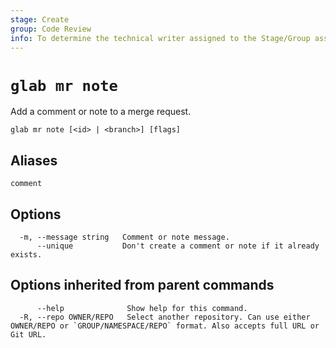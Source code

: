 ```yaml
---
stage: Create
group: Code Review
info: To determine the technical writer assigned to the Stage/Group associated with this page, see https://about.gitlab.com/handbook/product/ux/technical-writing/#assignments
---
```


<!--
This documentation is auto generated by a script.
Please do not edit this file directly. Run `make gen-docs` instead.
-->

# `glab mr note`

Add a comment or note to a merge request.

```plaintext
glab mr note [<id> | <branch>] [flags]
```

## Aliases

```plaintext
comment
```

## Options

```plaintext
  -m, --message string   Comment or note message.
      --unique           Don't create a comment or note if it already exists.
```

## Options inherited from parent commands

```plaintext
      --help              Show help for this command.
  -R, --repo OWNER/REPO   Select another repository. Can use either OWNER/REPO or `GROUP/NAMESPACE/REPO` format. Also accepts full URL or Git URL.
```
